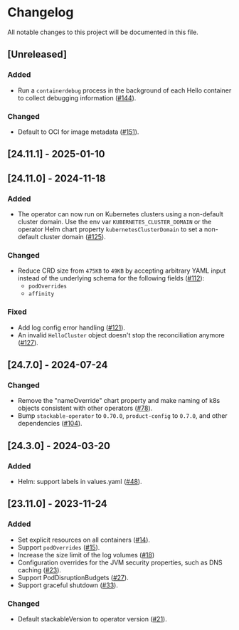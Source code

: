 # Changelog

All notable changes to this project will be documented in this file.

## [Unreleased]

### Added

- Run a `containerdebug` process in the background of each Hello container to collect debugging information ([#144]).

### Changed

- Default to OCI for image metadata ([#151]).

[#144]: https://github.com/stackabletech/hello-world-operator/pull/144
[#151]: https://github.com/stackabletech/hello-world-operator/pull/151

## [24.11.1] - 2025-01-10

## [24.11.0] - 2024-11-18

### Added

- The operator can now run on Kubernetes clusters using a non-default cluster domain.
  Use the env var `KUBERNETES_CLUSTER_DOMAIN` or the operator Helm chart property `kubernetesClusterDomain` to set a non-default cluster domain ([#125]).

### Changed

- Reduce CRD size from `475KB` to `49KB` by accepting arbitrary YAML input instead of the underlying schema for the following fields ([#112]):
  - `podOverrides`
  - `affinity`

### Fixed

- Add log config error handling ([#121]).
- An invalid `HelloCluster` object doesn't stop the reconciliation anymore ([#127]).

[#112]: https://github.com/stackabletech/hello-world-operator/pull/112
[#121]: https://github.com/stackabletech/hello-world-operator/pull/121
[#125]: https://github.com/stackabletech/hello-world-operator/pull/125
[#127]: https://github.com/stackabletech/hello-world-operator/pull/127

## [24.7.0] - 2024-07-24

### Changed

- Remove the "nameOverride" chart property and make naming of k8s objects
  consistent with other operators ([#78]).
- Bump `stackable-operator` to `0.70.0`, `product-config` to `0.7.0`, and other dependencies ([#104]).

[#78]: https://github.com/stackabletech/hello-world-operator/pull/78
[#104]: https://github.com/stackabletech/hello-world-operator/pull/104

## [24.3.0] - 2024-03-20

### Added

- Helm: support labels in values.yaml ([#48]).

[#48]: https://github.com/stackabletech/hello-world-operator/pull/48

## [23.11.0] - 2023-11-24

### Added

- Set explicit resources on all containers ([#14]).
- Support `podOverrides` ([#15]).
- Increase the size limit of the log volumes ([#18])
- Configuration overrides for the JVM security properties, such as DNS caching ([#23]).
- Support PodDisruptionBudgets ([#27]).
- Support graceful shutdown ([#33]).

### Changed

- Default stackableVersion to operator version ([#21]).

[#14]: https://github.com/stackabletech/hello-world-operator/pull/14
[#15]: https://github.com/stackabletech/hello-world-operator/pull/15
[#18]: https://github.com/stackabletech/hello-world-operator/pull/18
[#21]: https://github.com/stackabletech/hello-world-operator/pull/21
[#23]: https://github.com/stackabletech/hello-world-operator/pull/23
[#27]: https://github.com/stackabletech/hello-world-operator/pull/27
[#33]: https://github.com/stackabletech/hello-world-operator/pull/33
